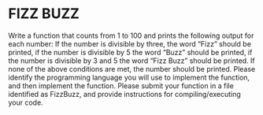 FIZZ BUZZ
=========

Write a function that counts from 1 to 100 and prints the following output for each number: If the number is divisible by three, the word “Fizz” should be printed, if the number is divisible by 5 the word “Buzz” should be printed, if the number is divisible by 3 and 5 the word “Fizz Buzz” should be printed. If none of the above conditions are met, the number should be printed. Please identify the programming language you will use to implement the function, and then implement the function. Please submit your function in a file identified as FizzBuzz, and provide instructions for compiling/executing your code.